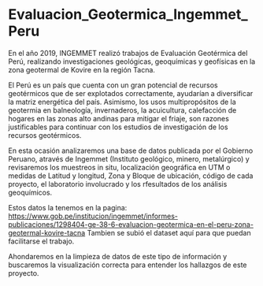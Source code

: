 # Evaluacion_Geotermica_Ingemmet_Peru
En el año 2019, INGEMMET realizó trabajos de Evaluación Geotérmica del Perú, realizando investigaciones geológicas, geoquímicas y geofísicas en la zona geotermal de Kovire en la región Tacna.

El Perú es un país que cuenta con un gran potencial de recursos geotérmicos que de ser explotados correctamente, ayudarían a diversificar la matriz energética del país. Asimismo, los usos multipropósitos de la geotermia en balneología, invernaderos, la acuicultura, calefacción de hogares en las zonas alto andinas para mitigar el friaje, son razones justificables para continuar con los estudios de investigación de los recursos geotérmicos.

En esta ocasión analizaremos una base de datos publicada por el Gobierno Peruano, através de Ingemmet (Instituto geológico, minero, metalúrgico) y revisaremos los muestreos in situ, localización geográfica en UTM o medidas de Latitud y longitud, Zona y Bloque de ubicación, código de cada proyecto, el laboratorio involucrado y los rfesultados de los análisis geoquímicos.

Estos datos la tenemos en la pagina: https://www.gob.pe/institucion/ingemmet/informes-publicaciones/1298404-ge-38-6-evaluacion-geotermica-en-el-peru-zona-geotermal-kovire-tacna
Tambien se subió el dataset aquí para que puedan facilitarse el trabajo.

Ahondaremos en la limpieza de datos de este tipo de información y buscaremos la visualización correcta para entender los hallazgos de este proyecto.
